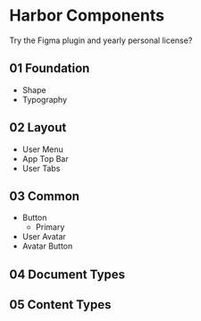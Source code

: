 
# Harbor Components

Try the Figma plugin and yearly personal license?


## 01 Foundation
* Shape
* Typography


## 02 Layout
* User Menu
* App Top Bar
* User Tabs

## 03 Common
* Button
  * Primary
* User Avatar
* Avatar Button


## 04 Document Types


## 05 Content Types



